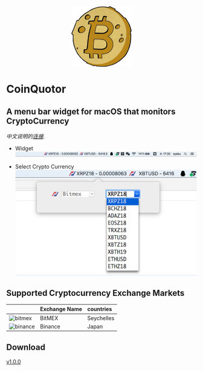 <p align="center">
  <img height="160" src="Images/CoinQuotor.png" />
</p>

# CoinQuotor

## A menu bar widget for macOS that monitors CryptoCurrency

*中文说明的[连接](README_CN.md).*

- Widget
![Alt text](Images/1.png "widget")

- Select Crypto Currency
![Alt text](Images/2.png "Select CryptoCurrency")


## Supported Cryptocurrency Exchange Markets

|  | Exchange Name | countries |
| :--- | :--- | :--- |
| ![bitmex](https://user-images.githubusercontent.com/1294454/27766319-f653c6e6-5ed4-11e7-933d-f0bc3699ae8f.jpg) | BitMEX | Seychelles |
| ![binance](https://user-images.githubusercontent.com/1294454/29604020-d5483cdc-87ee-11e7-94c7-d1a8d9169293.jpg) | Binance | Japan |

## Download

[v1.0.0](https://github.com/zlq4863947/CoinQuotor/releases/download/v1.0.0/CoinQuotor-v1.0.0.pkg)